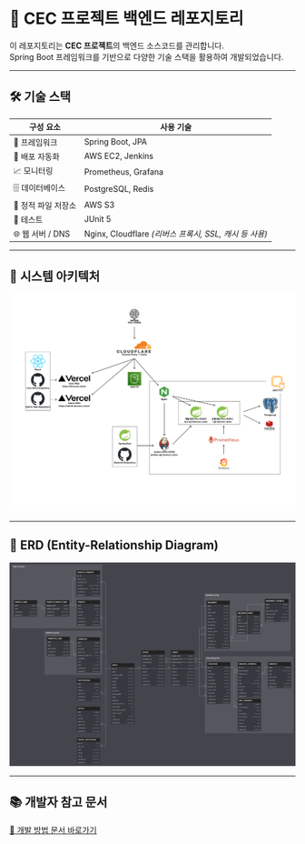 # 🚀 CEC 프로젝트 백엔드 레포지토리

이 레포지토리는 **CEC 프로젝트**의 백엔드 소스코드를 관리합니다.  
Spring Boot 프레임워크를 기반으로 다양한 기술 스택을 활용하여 개발되었습니다.

---

## 🛠️ 기술 스택

| 구성 요소         | 사용 기술                                       |
|---------------|---------------------------------------------|
| 🔧 프레임워크      | Spring Boot, JPA                            |
| 🚀 배포 자동화     | AWS EC2, Jenkins                            |
| 📈 모니터링       | Prometheus, Grafana                         |
| 🗄️ 데이터베이스    | PostgreSQL, Redis                           |
| 📂 정적 파일 저장소  | AWS S3                                      |
| 🧪 테스트        | JUnit 5                                     |
| 🌐 웹 서버 / DNS | Nginx, Cloudflare *(리버스 프록시, SSL, 캐시 등 사용)* |

---

## 🧭 시스템 아키텍처

![🧩 시스템 아키텍처](docs/system-arch.png)

---

## 🧮 ERD (Entity-Relationship Diagram)

![📊 ERD](sql/erd/erd.png)

---

## 📚 개발자 참고 문서

[📄 개발 방법 문서 바로가기](docs/dev-docs.md)